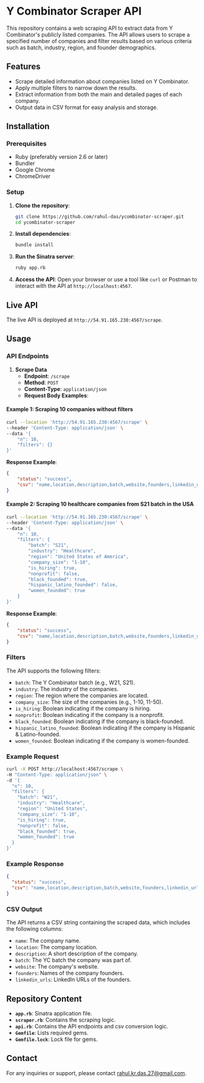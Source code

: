 # Y Combinator Scraper API

This repository contains a web scraping API to extract data from Y Combinator's publicly listed companies. The API allows users to scrape a specified number of companies and filter results based on various criteria such as batch, industry, region, and founder demographics.

## Features

- Scrape detailed information about companies listed on Y Combinator.
- Apply multiple filters to narrow down the results.
- Extract information from both the main and detailed pages of each company.
- Output data in CSV format for easy analysis and storage.

## Installation

### Prerequisites

- Ruby (preferably version 2.6 or later)
- Bundler
- Google Chrome
- ChromeDriver

### Setup

1. **Clone the repository**:

    ```sh
    git clone https://github.com/rahul-das/ycombinator-scraper.git
    cd ycombinator-scraper
    ```

2. **Install dependencies**:

    ```sh
    bundle install
    ```

3. **Run the Sinatra server**:

    ```sh
    ruby app.rb
    ```

4. **Access the API**:
    Open your browser or use a tool like `curl` or Postman to interact with the API at `http://localhost:4567`.

## Live API

The live API is deployed at `http://54.91.165.230:4567/scrape`.

## Usage

### API Endpoints

1. **Scrape Data**
   - **Endpoint**: `/scrape`
   - **Method**: `POST`
   - **Content-Type**: `application/json`
   - **Request Body Examples**:

#### Example 1: Scraping 10 companies without filters

   ```sh
   curl --location 'http://54.91.165.230:4567/scrape' \
   --header 'Content-Type: application/json' \
   --data '{
       "n": 10,
       "filters": {}
   }'
   ```

   **Response Example**:

   ```json
   {
       "status": "success",
       "csv": "name,location,description,batch,website,founders,linkedin_urls\nAirbnb,\"San Francisco, CA, USA\",Book accommodations around the world.,W09,http://airbnb.com,\"Brian Chesky, CEO, Nathan Blecharczyk, CTO, Joe Gebbia, CPO\",\"https://www.linkedin.com/in/brianchesky/, https://www.linkedin.com/in/blecharczyk/, https://www.linkedin.com/in/jgebbia/\"\n..."
   }
   ```

#### Example 2: Scraping 10 healthcare companies from S21 batch in the USA

   ```sh
   curl --location 'http://54.91.165.230:4567/scrape' \
   --header 'Content-Type: application/json' \
   --data '{
       "n": 10,
       "filters": {
           "batch": "S21",
           "industry": "Healthcare",
           "region": "United States of America",
           "company_size": "1-10",
           "is_hiring": true,
           "nonprofit": false,
           "black_founded": true,
           "hispanic_latino_founded": false,
           "women_founded": true
       }
   }'
   ```

   **Response Example**:

   ```json
   {
       "status": "success",
       "csv": "name,location,description,batch,website,founders,linkedin_urls\nAgapé,\"Rochester, NY, USA\",\"Feel close, even when apart. One meaningful conversation at a time.\",S21,https://www.getdailyagape.com,\"Kadie Okwudili, Ron Rogge\",https://www.linkedin.com/in/khadeshaokwudili\n"
   }
   ```

### Filters

The API supports the following filters:

- `batch`: The Y Combinator batch (e.g., W21, S21).
- `industry`: The industry of the companies.
- `region`: The region where the companies are located.
- `company_size`: The size of the companies (e.g., 1-10, 11-50).
- `is_hiring`: Boolean indicating if the company is hiring.
- `nonprofit`: Boolean indicating if the company is a nonprofit.
- `black_founded`: Boolean indicating if the company is black-founded.
- `hispanic_latino_founded`: Boolean indicating if the company is Hispanic & Latino-founded.
- `women_founded`: Boolean indicating if the company is women-founded.

### Example Request

```sh
curl -X POST http://localhost:4567/scrape \
-H "Content-Type: application/json" \
-d '{
  "n": 10,
  "filters": {
    "batch": "W21",
    "industry": "Healthcare",
    "region": "United States",
    "company_size": "1-10",
    "is_hiring": true,
    "nonprofit": false,
    "black_founded": true,
    "women_founded": true
  }
}'
```

### Example Response

```json
{
  "status": "success",
  "csv": "name,location,description,batch,website,founders,linkedin_urls\nCompany1,Location1,Description1,W21,website1.com,Founder1,Founder2,linkedin.com/in/founder1,linkedin.com/in/founder2\nCompany2,Location2,Description2,W21,website2.com,Founder3,linkedin.com/in/founder3\n..."
}
```

### CSV Output

The API returns a CSV string containing the scraped data, which includes the following columns:

- `name`: The company name.
- `location`: The company location.
- `description`: A short description of the company.
- `batch`: The YC batch the company was part of.
- `website`: The company's website.
- `founders`: Names of the company founders.
- `linkedin_urls`: LinkedIn URLs of the founders.

## Repository Content

- **`app.rb`**: Sinatra application file.
- **`scraper.rb`**: Contains the scraping logic.
- **`api.rb`**: Contains the API endpoints and csv conversion logic.
- **`Gemfile`**: Lists required gems.
- **`Gemfile.lock`**: Lock file for gems.

## Contact

For any inquiries or support, please contact [rahul.kr.das.27@gmail.com](mailto:rahul.kr.das.27@gmail.com).

